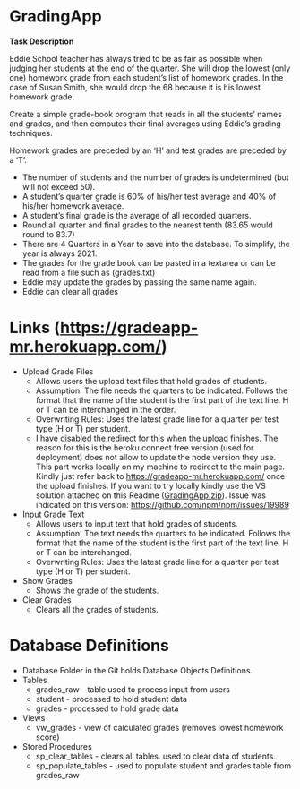 # GradingApp


**Task Description**

Eddie School teacher has always tried to be as fair as possible when judging her students at the end of
the quarter. 
She will drop the lowest (only one) homework grade from each student’s list of homework
grades. In the case of Susan Smith, she would drop the 68 because it is his lowest homework grade.

Create a simple grade-book program that reads in all the students’ names and grades, and then
computes their final averages using Eddie’s grading techniques. 

Homework grades are preceded by an ‘H’ and test grades are preceded by a ‘T’.

* The number of students and the number of grades is undetermined (but will not exceed 50).
* A student’s quarter grade is 60% of his/her test average and 40% of his/her homework average.
* A student’s final grade is the average of all recorded quarters.
* Round all quarter and final grades to the nearest tenth (83.65 would round to 83.7)
* There are 4 Quarters in a Year to save into the database. To simplify, the year is always 2021.
* The grades for the grade book can be pasted in a textarea or can be read from a file such as (grades.txt)
* Eddie may update the grades by passing the same name again.
* Eddie can clear all grades

# Links (https://gradeapp-mr.herokuapp.com/)
* Upload Grade Files
  * Allows users the upload text files that hold grades of students.
  * Assumption: The file needs the quarters to be indicated. Follows the format that the name of the student is the first part of the text line. H or T can be interchanged in the order.
  * Overwriting Rules: Uses the latest grade line for a quarter per test type (H or T) per student.
  * I have disabled the redirect for this when the upload finishes. The reason for this is the heroku connect free version (used for deployment) does not allow to update the node version they use. This part works locally on my machine to redirect to the main page. Kindly just refer back to https://gradeapp-mr.herokuapp.com/ once the upload finishes. If you want to try locally kindly use the VS solution attached on this Readme ([GradingApp.zip](https://github.com/marni-reyes/Grade-App/files/7698030/GradingApp.zip)). Issue was indicated on this version: https://github.com/npm/npm/issues/19989
* Input Grade Text
  * Allows users to input text that hold grades of students.
  * Assumption: The text needs the quarters to be indicated. Follows the format that the name of the student is the first part of the text line. H or T can be interchanged.
  * Overwriting Rules: Uses the latest grade line for a quarter per test type (H or T) per student.
* Show Grades
  * Shows the grade of the students.
* Clear Grades
  * Clears all the grades of students.
  
# Database Definitions
* Database Folder in the Git holds Database Objects Definitions. 
* Tables
  * grades_raw - table used to process input from users
  * student - processed to hold student data
  * grades - processed to hold grade data
* Views
  * vw_grades - view of calculated grades (removes lowest homework score)
* Stored Procedures
  * sp_clear_tables - clears all tables. used to clear data of students.
  * sp_populate_tables - used to populate student and grades table from grades_raw
